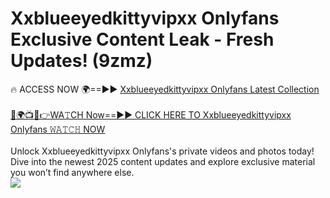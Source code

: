 # Xxblueeyedkittyvipxx Onlyfans Exclusive Content Leak - Fresh Updates! (9zmz)

🔥 ACCESS NOW 🌍==►► <a href="https://tinyurl.com/kvy9nzfs" rel="nofollow">Xxblueeyedkittyvipxx Onlyfans Latest Collection</a>
<br><br>
[🔴🌍📺📱👉WA𝚃CH Now==►► CLICK HERE TO Xxblueeyedkittyvipxx Onlyfans 𝚆𝙰𝚃𝙲𝙷 NOW](https://tinyurl.com/kvy9nzfs)
<br><br>
Unlock Xxblueeyedkittyvipxx Onlyfans's private videos and photos today! Dive into the newest 2025 content updates and explore exclusive material you won’t find anywhere else.
<br>
<a href="https://tinyurl.com/kvy9nzfs" rel="nofollow" data-target="animated-image.originalLink"><img src="https://camo.githubusercontent.com/8a4f000d20f83aca3bf7ec5f350d767afa0574a8a352519fd8cfa583a6f93a33/68747470733a2f2f692e696d6775722e636f6d2f644a486b345a712e676966" data-canonical-src="https://i.imgur.com/dJHk4Zq.gif" style="max-width: 100%; display: inline-block;" data-target="animated-image.originalImage"></a>
<br>

